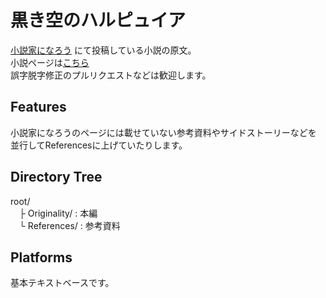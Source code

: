 # 黒き空のハルピュイア #

[小説家になろう](http://syosetu.com/) にて投稿している小説の原文。  
小説ページは[こちら](http://ncode.syosetu.com/n3451do/)  
誤字脱字修正のプルリクエストなどは歓迎します。  

## Features ##

小説家になろうのページには載せていない参考資料やサイドストーリーなどを  
並行してReferencesに上げていたりします。  

## Directory Tree ##

root/  
　├ Originality/ : 本編  
　└ References/ : 参考資料   

## Platforms ##

基本テキストベースです。  
